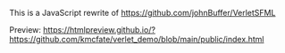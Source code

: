 This is a JavaScript rewrite of https://github.com/johnBuffer/VerletSFML

Preview: https://htmlpreview.github.io/?https://github.com/kmcfate/verlet_demo/blob/main/public/index.html

